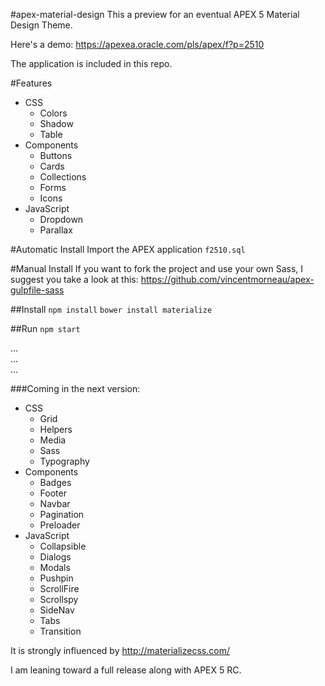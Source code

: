 #apex-material-design
This a preview for an eventual APEX 5 Material Design Theme.

Here's a demo: https://apexea.oracle.com/pls/apex/f?p=2510

The application is included in this repo.

#Features
- CSS
	+ Colors
	+ Shadow
	+ Table
- Components
	+ Buttons
	+ Cards
	+ Collections
	+ Forms
	+ Icons
- JavaScript
	+ Dropdown
	+ Parallax

#Automatic Install
Import the APEX application ```f2510.sql```

#Manual Install
If you want to fork the project and use your own Sass, I suggest you take a look at this: https://github.com/vincentmorneau/apex-gulpfile-sass

##Install
```npm install```
```bower install materialize```

##Run
```npm start```

...  
...  
...  

###Coming in the next version:
- CSS
	+ Grid
	+ Helpers
	+ Media
	+ Sass
	+ Typography
- Components
	+ Badges
	+ Footer
	+ Navbar
	+ Pagination
	+ Preloader
- JavaScript
	+ Collapsible
	+ Dialogs
	+ Modals
	+ Pushpin
	+ ScrollFire
	+ Scrollspy
	+ SideNav
	+ Tabs
	+ Transition

It is strongly influenced by http://materializecss.com/  

I am leaning toward a full release along with APEX 5 RC.